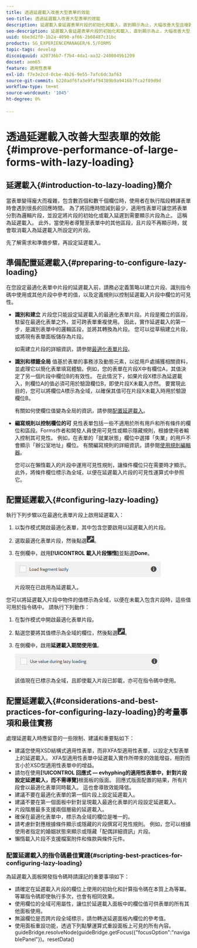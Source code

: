 ```yaml
---
title: 透過延遲載入改善大型表單的效能
seo-title: 透過延遲載入改善大型表單的效能
description: 延遲載入會延遲表單片段的初始化和載入，直到顯示為止，大幅改善大型且複雜的最適化表單的效能。
seo-description: 延遲載入會延遲表單片段的初始化和載入，直到顯示為止，大幅改善大型且複雜的最適化表單的效能。
uuid: 6be3d2f0-1b2a-4090-af66-2b08487c31bc
products: SG_EXPERIENCEMANAGER/6.5/FORMS
topic-tags: develop
discoiquuid: a20736b7-f7b4-4da1-aa32-2408049b1209
docset: aem65
feature: 適用性表單
exl-id: f7e3e2cd-0cbe-4b26-9e55-7afc6dc3af63
source-git-commit: b220adf6fa3e9faf94389b9a9416b7fca2f89d9d
workflow-type: tm+mt
source-wordcount: '1045'
ht-degree: 0%

---
```


# 透過延遲載入改善大型表單的效能{#improve-performance-of-large-forms-with-lazy-loading}

## 延遲載入{#introduction-to-lazy-loading}簡介

當表單變得龐大而複雜，包含數百個和數千個欄位時，使用者在執行階段轉譯表單時會遇到很長的回應時間。 為了將回應時間減到最少，適用性表單可讓您將表單分割為邏輯片段，並設定將片段的初始化或載入延遲到需要顯示片段為止。 這稱為延遲載入。 此外，當使用者導覽至表單中的其他區段，且片段不再顯示時，就會取消載入為延遲載入所設定的片段。

先了解需求和準備步驟，再設定延遲載入。

## 準備配置延遲載入{#preparing-to-configure-lazy-loading}

在您設定最適化表單中片段的延遲載入前，請務必定義策略以建立片段、識別指令碼中使用或其他片段中參考的值，以及定義規則以控制延遲載入片段中欄位的可見性。

* **識別和建立**
片段您只能設定延遲載入的最適化表單片段。片段是獨立的區段，駐留在最適化表單之外，並可跨表單重複使用。 因此，實作延遲載入的第一步，是識別表單中的邏輯區段，並將其轉換為片段。 您可以從草稿建立片段，或將現有表單面板儲存為片段。

   如需建立片段的詳細資訊，請參閱[最適化表單片段](../../forms/using/adaptive-form-fragments.md)。

* **識別和標籤全局**
值基於表單的事務涉及動態元素，以從用戶處捕獲相關資料，並處理它以簡化表單填寫體驗。例如，您的表單在片段X中有欄位A，其值決定了另一個片段中欄位B的有效性。 在此情況下，如果片段X標示為延遲載入，則欄位A的值必須可用於驗證欄位B，即使片段X未載入亦然。 要實現此目的，您可以將欄位A標示為全域，以確保其值可在片段X未載入時用於驗證欄位B。

   有關如何使欄位值變為全局的資訊，請參閱[配置延遲載入](../../forms/using/lazy-loading-adaptive-forms.md#p-configuring-lazy-loading-p)。

* **編寫規則以控制欄位的可**
見性表單包括一些不適用於所有用戶和所有條件的欄位和區段。Forms作者和開發人員使用可見性或顯示隱藏規則，根據使用者輸入控制其可見性。 例如，在表單的「就業狀態」欄位中選擇「失業」的用戶不會顯示「辦公室地址」欄位。 有關編寫規則的詳細資訊，請參閱[使用規則編輯器](../../forms/using/rule-editor.md)。

   您可以在懶惰載入的片段中運用可見性規則，讓條件欄位只在需要時才顯示。 此外，將條件欄位標示為全域，以便在延遲載入片段的可見性運算式中參照它。

## 配置延遲載入{#configuring-lazy-loading}

執行下列步驟以在最適化表單片段上啟用延遲載入：

1. 以製作模式開啟最適化表單，其中包含您要啟用以延遲載入的片段。
1. 選取最適化表單片段，然後點選![cmppr](assets/cmppr.png)。
1. 在側欄中，啟用&#x200B;**[!UICONTROL 載入片段懶惰]**&#x200B;並點選&#x200B;**Done**。

   ![為最適化表單片段啟用延遲載入](assets/lazy-loading-fragment.png)

   片段現在已啟用為延遲載入。

您可以將延遲載入片段中物件的值標示為全域，以便在未載入包含片段時，這些值可用於指令碼中。 請執行下列動作：

1. 在製作模式中開啟最適化表單片段。
1. 點選您要將其值標示為全域的欄位，然後點選![cmppr](assets/cmppr.png)。
1. 在側欄中，啟用&#x200B;**延遲載入期間使用值**。

   ![側欄中的延遲載入欄位](assets/enable-lazy-loading.png)

   該值現在已標示為全域，且即使載入片段已卸載，亦可在指令碼中使用。

## 配置延遲載入{#considerations-and-best-practices-for-configuring-lazy-loading}的考量事項和最佳實務

處理延遲載入時應留意的一些限制、建議和重要點如下：

* 建議您使用XSD結構式適用性表單，而非XFA型適用性表單，以設定大型表單上的延遲載入。 XFA型適用性表單中延遲載入實作所帶來的效能增益，相對而言小於XSD型適用性表單中的增益。
* 請勿在使用&#x200B;**[!UICONTROL 回應式 — evhyphing的適用性表單中，針對片段設定延遲載入，而不需導覽]**&#x200B;根面板的版面。 回應式版面配置的結果，所有片段會以最適化表單同時載入。 這也會導致效能降低。
* 建議不要在最適化表單的第一個片段上設定延遲載入。
* 建議不要在第一個面板中針對呈現載入最適化表單的片段設定延遲載入。
* 片段階層最多支援兩個層級的延遲載入。
* 確保在最適化表單中，標示為全域的欄位是唯一的。
* 請考慮針對應根據條件顯示或隱藏的片段撰寫可見性規則。 例如，您可以根據使用者指定的婚姻狀態來顯示或隱藏「配偶詳細資訊」片段。
* 懶惰載入片段不支援檔案附件和條款與條件元件。

### 配置延遲載入的指令碼最佳實踐{#scripting-best-practices-for-configuring-lazy-loading}

為延遲載入面板開發指令碼時請謹記的重要事項如下：

* 請確定在延遲載入片段的欄位上使用的初始化和計算指令碼在本質上為等冪。 等冪指令碼即使執行多次，也會有相同效果。
* 使用欄位的全域可用屬性，讓位於延遲載入面板中的欄位值可供表單的所有其他面板使用。
* 無論欄位是否跨片段全域標示，請勿轉送延遲面板內欄位的參考值。
* 使用面板重設功能，透過下列點擊運算式重設面板上可見的所有內容。\
   guideBridge.resolveNode(guideBridge.getFocus({&quot;focusOption&quot;:&quot;navigablePanel&quot;})。resetData()
